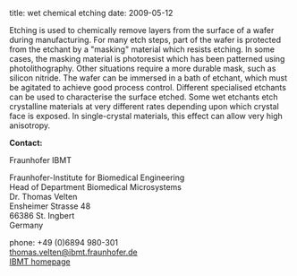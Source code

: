 title: wet chemical etching
date: 2009-05-12  

Etching is used to chemically remove layers from the surface of a wafer during manufacturing. 
For many etch steps, part of the wafer is protected from the etchant by a "masking" material which resists etching. In some cases, the masking material is photoresist which has been patterned using photolithography. Other situations require a more durable mask, such as silicon nitride.
The wafer can be immersed in a bath of etchant, which must be agitated to achieve good process control. 
Different specialised etchants can be used to characterise the surface etched.
Some wet etchants etch crystalline materials at very different rates depending upon which crystal face is exposed. In single-crystal materials, this effect can allow very high anisotropy.
<!--break-->
__Contact:__

Fraunhofer IBMT

Fraunhofer-Institute for Biomedical Engineering  
Head of Department Biomedical Microsystems  
Dr. Thomas Velten  
Ensheimer Strasse 48   
66386 St. Ingbert   
Germany  

phone: +49 (0)6894 980-301   
thomas.velten@ibmt.fraunhofer.de  
[IBMT homepage](http://www.ibmt.fraunhofer.de/fhg/ibmt_en/biomedical_engineering/biomedical_microsystems/microsensors_microfluidics/index.jsp)